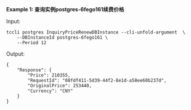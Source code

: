 **Example 1: 查询实例postgres-6fego161续费价格**



Input: 

```
tccli postgres InquiryPriceRenewDBInstance --cli-unfold-argument  \
    --DBInstanceId postgres-6fego161 \
    --Period 12
```

Output: 
```
{
    "Response": {
        "Price": 210355,
        "RequestId": "08fdf411-5d39-44f2-8e1d-a58ee60b237d",
        "OriginalPrice": 253440,
        "Currency": "CNY"
    }
}
```

